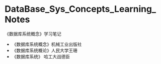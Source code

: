# DataBase_Sys_Concepts_Learning_Notes

《数据库系统概念》学习笔记

* 《数据库系统概念》机械工业出版社
* 《数据库系统概论》人民大学王珊
* 《数据库系统》 哈工大战德臣